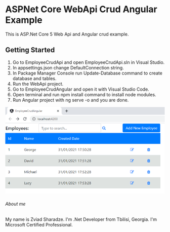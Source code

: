 # ASPNet Core WebApi Crud Angular Example

This is ASP.Net Core 5 Web Api and Angular crud example.

## Getting Started
1. Go to EmployeeCrudApi and open EmployeeCrudApi.sln in Visual Studio.
1. In appsettings.json change DefaultConnection string.
2. In Package Manager Console run Update-Database command to create database and tables.
3. Run the WebApi project.
4. Go to EmployeeCrudAngular and open it with Visual Studio Code.
5. Open terminal and run npm install command to install node modules.
5. Run Angular project with ng serve -o and you are done.

![screenshot](https://github.com/zsharadze/ASPNetCoreWebApiCrudAngular/blob/master/Capture.png?raw=true)

###### About me
My name is Zviad Sharadze. I'm .Net Developer from Tbilisi, Georgia.
I'm Microsoft Certified Professional.
